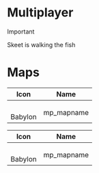 # Multiplayer 



> [!IMPORTANT]
> 
> Skeet is walking the fish

# Maps

| Icon | Name | 
| :--: | :--: | 
| | | | | 
<br> Babylon | mp_mapname | 

| Icon | Name |
| :--: | :--: | 
| | | | | 
<br> Babylon | mp_mapname | 
